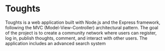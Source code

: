 # Toughts
Toughts is a web application built with Node.js and the Express framework, following the MVC (Model-View-Controller) architectural pattern. The goal of the project is to create a community network where users can register, log in, publish thoughts, comment, and interact with other users. The application includes an advanced search system
